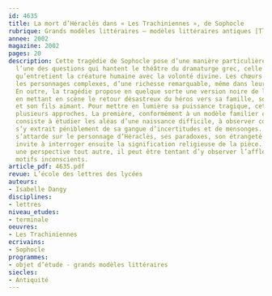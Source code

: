 ```yaml
---
id: 4635
title: La mort d’Héraclès dans « Les Trachiniennes », de Sophocle
rubrique: Grands modèles littéraires – modèles littéraires antiques [Tle]
annee: 2002
magazine: 2002
pages: 20
description: Cette tragédie de Sophocle pose d’une manière particulièrement intéressante
  l’une des questions qui hantent le théâtre du dramaturge grec, celle des relations
  qu’entretient la créature humaine avec la volonté divine. Les chœurs sont magnifiques,
  les personnages complexes, d’une richesse remarquable, même dans leur démesure.
  En outre, la tragédie propose en quelque sorte une version noire de l’« Odyssée »,
  en mettant en scène le retour désastreux du héros vers sa famille, son épouse fidèle
  et son fils aimant. Pour mettre en lumière sa puissance tragique, cet article propose
  plusieurs approches. La première, conformément à un modèle familier chez Sophocle,
  consiste à étudier les aléas d’une naissance difficile, à observer comment la Vérité
  s’y extrait péniblement de sa gangue d’incertitudes et de mensonges. La deuxième
  s’attarde sur le personnage d’Héraclès, ses paradoxes, son étrangeté. Ce personnage
  invite à interroger ensuite la signification religieuse de la pièce. Enfin, dans
  une perspective tout autre, il peut être tentant d’y observer l’affleurement de
  motifs inconscients.
article_pdf: 4635.pdf
revue: L’école des lettres des lycées
auteurs:
- Isabelle Dangy
disciplines:
- lettres
niveau_etudes:
- terminale
oeuvres:
- Les Trachiniennes
ecrivains:
- Sophocle
programmes:
- objet d’étude - grands modèles littéraires
siecles:
- Antiquité
---
```

